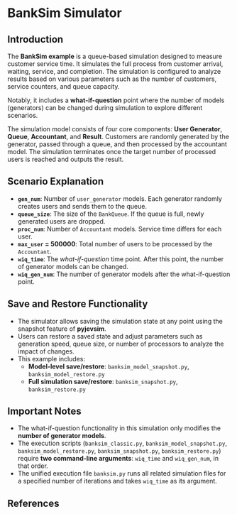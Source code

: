 # BankSim Simulator   
## Introduction   
The **BankSim example** is a queue-based simulation designed to measure customer service time. It simulates the full process from customer arrival, waiting, service, and completion. The simulation is configured to analyze results based on various parameters such as the number of customers, service counters, and queue capacity.    
    
Notably, it includes a **what-if-question** point where the number of models (generators) can be changed during simulation to explore different scenarios.   
    
The simulation model consists of four core components: **User Generator**, **Queue**, **Accountant**, and **Result**. Customers are randomly generated by the generator, passed through a queue, and then processed by the accountant model. The simulation terminates once the target number of processed users is reached and outputs the result.   
    
## Scenario Explanation   
- **`gen_num`**: Number of `user_generator` models. Each generator randomly creates users and sends them to the queue.  
- **`queue_size`**: The size of the `BankQueue`. If the queue is full, newly generated users are dropped.  
- **`proc_num`**: Number of `Accountant` models. Service time differs for each user.  
- **`max_user` = 500000**: Total number of users to be processed by the `Accountant`.  
- **`wiq_time`**: The *what-if-question* time point. After this point, the number of generator models can be changed.  
- **`wiq_gen_num`**: The number of generator models after the what-if-question point.
   
## Save and Restore Functionality
- The simulator allows saving the simulation state at any point using the snapshot feature of **pyjevsim**.  
- Users can restore a saved state and adjust parameters such as generation speed, queue size, or number of processors to analyze the impact of changes.  
- This example includes:
  - **Model-level save/restore**: `banksim_model_snapshot.py`, `banksim_model_restore.py`
  - **Full simulation save/restore**: `banksim_snapshot.py`, `banksim_restore.py`
   
## Important Notes
- The what-if-question functionality in this simulation only modifies the **number of generator models**.
- The execution scripts (`banksim_classic.py`, `banksim_model_snapshot.py`, `banksim_model_restore.py`, `banksim_snapshot.py`, `banksim_restore.py`) require **two command-line arguments**: `wiq_time` and `wiq_gen_num`, in that order.
- The unified execution file `banksim.py` runs all related simulation files for a specified number of iterations and takes `wiq_time` as its argument.
   
## References